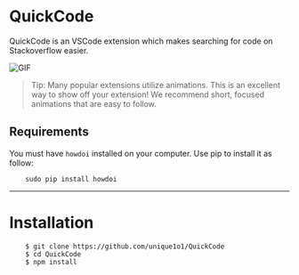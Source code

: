 # QuickCode

QuickCode is an VSCode extension which makes searching for code on Stackoverflow easier.

![GIF](https://i.imgur.com/wbxB2Q8.gif)

> Tip: Many popular extensions utilize animations. This is an excellent way to show off your extension! We recommend short, focused animations that are easy to follow.

## Requirements

You must have `howdoi` installed on your computer.
Use pip to install it as follow:

        sudo pip install howdoi

---

# Installation

        $ git clone https://github.com/unique1o1/QuickCode
        $ cd QuickCode
        $ npm install
